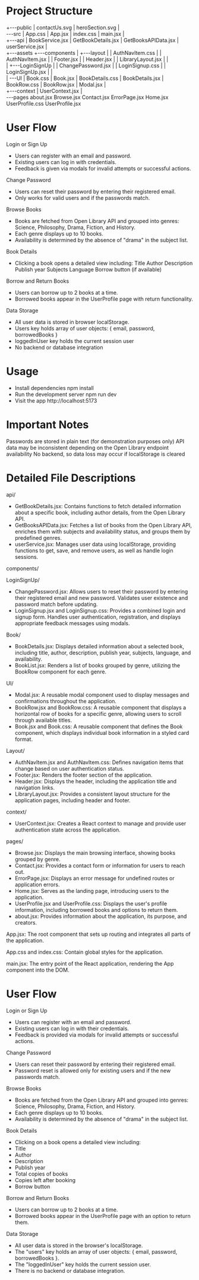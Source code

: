 # Project Structure       
+---public
|       contactUs.svg
|       heroSection.svg
|       
\---src
    |   App.css
    |   App.jsx
    |   index.css
    |   main.jsx
    |   
    +---api
    |       BookService.jsx
    |       GetBookDetails.jsx
    |       GetBooksAPIData.jsx
    |       userService.jsx
    |       
    +---assets
    +---components
    |   +---layout
    |   |       AuthNavItem.css
    |   |       AuthNavItem.jsx
    |   |       Footer.jsx
    |   |       Header.jsx
    |   |       LibraryLayout.jsx
    |   |       
    |   +---LoginSignUp
    |   |       ChangePassword.jsx
    |   |       LoginSignup.css
    |   |       LoginSignUp.jsx
    |   |       
    |   \---UI
    |           Book.css
    |           Book.jsx
    |           BookDetails.css
    |           BookDetails.jsx
    |           BookRow.css
    |           BookRow.jsx
    |           Modal.jsx
    |           
    +---context
    |       UserContext.jsx
    |       
    \---pages
            about.jsx
            Browse.jsx
            Contact.jsx
            ErrorPage.jsx
            Home.jsx
            UserProfile.css
            UserProfile.jsx

# User Flow
Login or Sign Up
- Users can register with an email and password.
- Existing users can log in with credentials.
- Feedback is given via modals for invalid attempts or successful actions.

Change Password
- Users can reset their password by entering their registered email.
- Only works for valid users and if the passwords match.

Browse Books
- Books are fetched from Open Library API and grouped into genres: Science, Philosophy, Drama, Fiction, and History.
- Each genre displays up to 10 books.
- Availability is determined by the absence of "drama" in the subject list.

Book Details
- Clicking a book opens a detailed view including:
  Title
  Author
  Description
  Publish year
  Subjects
  Language
  Borrow button (if available)

Borrow and Return Books
- Users can borrow up to 2 books at a time.
- Borrowed books appear in the UserProfile page with return functionality.

Data Storage
- All user data is stored in browser localStorage.
- Users key holds array of user objects: { email, password, borrowedBooks }
- loggedInUser key holds the current session user
- No backend or database integration

# Usage
- Install dependencies
  npm install
- Run the development server
  npm run dev
- Visit the app
  http://localhost:5173

# Important Notes
Passwords are stored in plain text (for demonstration purposes only)
API data may be inconsistent depending on the Open Library endpoint availability
No backend, so data loss may occur if localStorage is cleared


# Detailed File Descriptions

api/
- GetBookDetails.jsx: Contains functions to fetch detailed information about a specific book, including author details, from the Open Library API.
- GetBooksAPIData.jsx: Fetches a list of books from the Open Library API, enriches them with subjects and availability status, and groups them by predefined genres.
- userService.jsx: Manages user data using localStorage, providing functions to get, save, and remove users, as well as handle login sessions.

components/

LoginSignUp/
- ChangePassword.jsx: Allows users to reset their password by entering their registered email and new password. Validates user existence and password match before updating.
- LoginSignup.jsx and LoginSignup.css: Provides a combined login and signup form. Handles user authentication, registration, and displays appropriate feedback messages using modals.
  
Book/
- BookDetails.jsx: Displays detailed information about a selected book, including title, author, description, publish year, subjects, language, and availability.
- BookList.jsx: Renders a list of books grouped by genre, utilizing the BookRow component for each genre.

UI/
- Modal.jsx: A reusable modal component used to display messages and confirmations throughout the application.
- BookRow.jsx and BookRow.css: A reusable component that displays a horizontal row of books for a specific genre, allowing users to scroll through available titles.
- Book.jsx and Book.css: A reusable component that defines the Book component, which displays individual book information in a styled card format.
  
Layout/
- AuthNavItem.jsx and AuthNavItem.css: Defines navigation items that change based on user authentication status.
- Footer.jsx: Renders the footer section of the application.
- Header.jsx: Displays the header, including the application title and navigation links.
- LibraryLayout.jsx: Provides a consistent layout structure for the application pages, including header and footer.

context/
- UserContext.jsx: Creates a React context to manage and provide user authentication state across the application.

pages/
- Browse.jsx: Displays the main browsing interface, showing books grouped by genre.
- Contact.jsx: Provides a contact form or information for users to reach out.
- ErrorPage.jsx: Displays an error message for undefined routes or application errors.
- Home.jsx: Serves as the landing page, introducing users to the application.
- UserProfile.jsx and UserProfile.css: Displays the user's profile information, including borrowed books and options to return them.
- about.jsx: Provides information about the application, its purpose, and creators.

App.jsx: The root component that sets up routing and integrates all parts of the application.

App.css and index.css: Contain global styles for the application.

main.jsx: The entry point of the React application, rendering the App component into the DOM.

# User Flow

Login or Sign Up
- Users can register with an email and password.
- Existing users can log in with their credentials.
- Feedback is provided via modals for invalid attempts or successful actions.

Change Password
- Users can reset their password by entering their registered email.
- Password reset is allowed only for existing users and if the new passwords match.

Browse Books
- Books are fetched from the Open Library API and grouped into genres: Science, Philosophy, Drama, Fiction, and History.
- Each genre displays up to 10 books.
- Availability is determined by the absence of "drama" in the subject list.

Book Details
- Clicking on a book opens a detailed view including:
- Title
- Author
- Description
- Publish year
- Total copies of books
- Copies left after booking
- Borrow button

Borrow and Return Books
- Users can borrow up to 2 books at a time.
- Borrowed books appear in the UserProfile page with an option to return them.

Data Storage
- All user data is stored in the browser's localStorage.
- The "users" key holds an array of user objects: { email, password, borrowedBooks }.
- The "loggedInUser" key holds the current session user.
- There is no backend or database integration.
